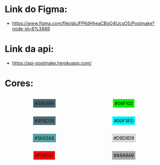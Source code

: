 # Link do Figma:

- https://www.figma.com/file/gbJFPKdHheaCBgO4IJcsO5/Postmake?node-id=8%3A88

# Link da api:

- https://api-postmake.herokuapp.com/

# Cores:

<div>
    <style>
        .column {
            display: flex; 
            flex: 1;
            flex-direction: column;
            justify-content: center;
            align-items: center;
        }
        .row {
            display: flex; 
            flex: 1;
            flex-direction: row;
            justify-content: center;
            align-items: center;
        }
        p {
            padding: 5px;
        }
        .black {
            color: #000;
        }
    </style>
    <div class="row">
        <div class="column">
            <p style="background-color: #49636F;">#49636F</p>
            <p style="background-color: #4F6D7A;">#4F6D7A</p>
            <p style="background-color: #56A3A6;">#56A3A6</p>
            <p style="background-color: #F50707;">#F50707</p>
        </div>
        <div class="column">
            <p
                class="black"
                style="background-color: #06F102;">
                #06F102
            </p>
            <p
                class="black"
                style="background-color: #00F3FD;">
                #00F3FD
            </p>
            <p
                class="black"
                style="background-color: #D9D9D9;">
                #D9D9D9
            </p>
            <p
                class="black"
                style="background-color: #A9A9A9;">
                #A9A9A9
            </p>
        </div>
    </div>
</div>
